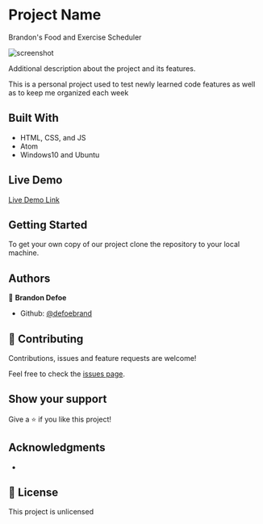 # Project Name

Brandon's Food and Exercise Scheduler

![screenshot]()

Additional description about the project and its features.

This is a personal project used to test newly learned code features as well as to keep me organized each week 

## Built With

- HTML, CSS, and JS
- Atom
- Windows10 and Ubuntu



## Live Demo

[Live Demo Link]()


## Getting Started

To get your own copy of our project clone the repository to your local machine.


## Authors

👤 **Brandon Defoe**

- Github: [@defoebrand](https://github.com/defoebrand)


## 🤝 Contributing

Contributions, issues and feature requests are welcome!

Feel free to check the [issues page](issues/).

## Show your support

Give a ⭐️ if you like this project!

## Acknowledgments

-

## 📝 License

This project is unlicensed
